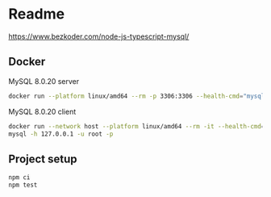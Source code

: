 # Readme

https://www.bezkoder.com/node-js-typescript-mysql/


## Docker

MySQL 8.0.20 server
```bash
docker run --platform linux/amd64 --rm -p 3306:3306 --health-cmd="mysqladmin ping" --health-interval=10s --health-timeout=5s --health-retries=3 -e "MYSQL_ROOT_PASSWORD=test-db-password" -e "MYSQL_DATABASE=test-db-name" -e "MYSQL_USER=test-db-user" -e "MYSQL_PASSWORD=test-db-password" mirror.gcr.io/mysql:8.0.20
````

MySQL 8.0.20 client
```bash
docker run --network host --platform linux/amd64 --rm -it --health-cmd="mysqladmin ping" --health-interval=10s --health-timeout=5s --health-retries=3 -e "MYSQL_ROOT_PASSWORD=test-db-password" -e "MYSQL_DATABASE=test-db-name" -e "MYSQL_USER=test-db-user" -e "MYSQL_PASSWORD=test-db-password" --entrypoint bash mirror.gcr.io/mysql:8.0.20
mysql -h 127.0.0.1 -u root -p
```



## Project setup
```bash
npm ci
npm test
```
